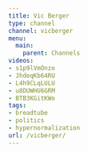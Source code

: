```yaml
---
title: Vic Berger
type: channel
channel: vicberger
menu:
  main:
    parent: Channels
videos:
- s1p9lVmOnzo
- JhdeqKb64RU
- L4h9CLqLULU
- u8DUWHU6GRM
- BTB3KGitKWo
tags:
- breadtube
- politics
- hypernormalization
url: /vicberger/
---
```

